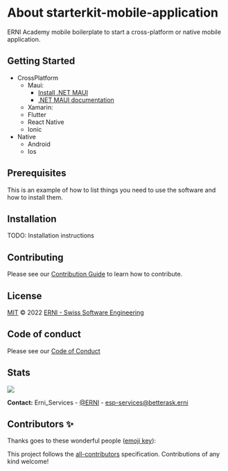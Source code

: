 # About starterkit-mobile-application

ERNI Academy mobile boilerplate to start a cross-platform or native mobile application.

## Getting Started ##

* CrossPlatform
   * Maui:
      * [Install .NET MAUI](https://docs.microsoft.com/dotnet/maui/get-started/first-app?pivots=windows)
      * [.NET MAUI documentation](https://docs.microsoft.com/dotnet/maui)
   * Xamarin:
   * Flutter
   * React Native
   * Ionic
* Native
   * Android
   * Ios

## Prerequisites
This is an example of how to list things you need to use the software and how to install them.

## Installation
TODO: Installation instructions 

## Contributing

Please see our [Contribution Guide](CONTRIBUTING.md) to learn how to contribute.

## License

[MIT](LICENSE) © 2022 [ERNI - Swiss Software Engineering](https://www.betterask.erni)

## Code of conduct

Please see our [Code of Conduct](CODE_OF_CONDUCT.md)

## Stats
<img src="https://repobeats.axiom.co/api/embed/3a01b2a95bfa6e13f36e86951a68c3b7da140d0c.svg" />


**Contact:** 
Erni_Services  - [@ERNI](https://twitter.com/ERNI) - esp-services@betterask.erni

## Contributors ✨

Thanks goes to these wonderful people ([emoji key](https://allcontributors.org/docs/en/emoji-key)):

<!-- ALL-CONTRIBUTORS-LIST:START - Do not remove or modify this section -->
<!-- ALL-CONTRIBUTORS-LIST:END -->
This project follows the [all-contributors](https://github.com/all-contributors/all-contributors) specification. Contributions of any kind welcome!
